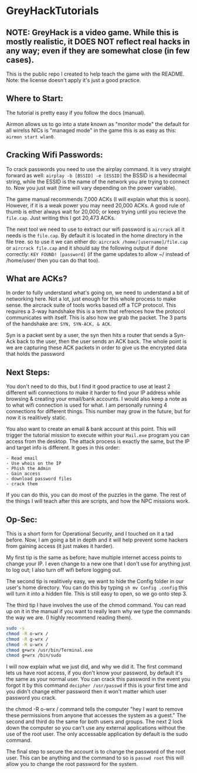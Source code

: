 # GreyHackTutorials
## NOTE: GreyHack is a video game. While this is mostly realistic, it DOES NOT reflect real hacks in any way; even if they are somewhat close (in few cases).

This is the public repo I created to help teach the game with the README. Note: the license doesn't apply it's just a good practice.

## Where to Start:

The tutorial is pretty easy if you follow the docs (manual).

Airmon allows us to go into a state known as "monitor mode" the default for all wirelss NICs is "managed mode" in the game this is as easy as this: `airmon start wlan0`.

## Cracking Wifi Passwords:

To crack passwords you need to use the airplay command. It is very straight forward as well: `airplay -b [BSSID] -e [ESSID]` the BSSID is a hexidecmal string, while the ESSID is the name of the network you are trying to connect to. Now you just wait (time will vary depending on the power variable).

The game manual recommends 7,000 ACKs (I will explain what this is soon). However, if it is a weak power you may need 20,000 ACKs. A good rule of thumb is either always wait for 20,000; or keep trying until you recieve the `file.cap`. Just writing this I got 20,473 ACKs.

The next tool we need to use to extract our wifi password is `aircrack` all it needs is the `file.cap`. By default it is located in the home directory in the file tree. so to use it we can either do: `aircrack /home/[username]/file.cap` or `aircrack file.cap` and it should say the following output if done correctly: `KEY FOUND! [password]` (if the game updates to allow ~/ instead of /home/user/ then you can do that too).

## What are ACKs?

In order to fully understand what's going on, we need to understand a bit of networking here. Not a lot, just enough for this whole process to make sense. the aircrack suite of tools works based off a TCP protocol. This requires a 3-way handshake this is a term that refrences how the protocol communicates with itself. This is also how we grab the packet. The 3 parts of the handshake are: `SYN, SYN-ACK, & ACK`.

Syn is a packet sent by a user, the syn then hits a router that sends a Syn-Ack back to the user, then the user sends an ACK back. The whole point is we are capturing these ACK packets in order to give us the encrypted data that holds the password

## Next Steps:

You don't need to do this, but I find it good practice to use at least 2 different wifi connections to make it harder to find your IP address while browsing & creating your email/bank accounts. I would also keep a note as to what wifi connection is used for what. I am personally running 4 connections for different things. This number may grow in the future, but for now it is realitively static. 

You also want to create an email & bank account at this point. This will trigger the tutorial mission to execute within your `Mail.exe` program you can access from the desktop. The attack process is exactly the same, but the IP and target info is different. It goes in this order: 
```
- Read email
- Use whois on the IP
- Phish the Admin
- Gain access
- download password files
- crack them
```
If you can do this, you can do most of the puzzles in the game. The rest of the things I will teach after this are scripts, and how the NPC missions work.

## Op-Sec:

This is a short form for Operational Security, and I touched on it a tad before. Now, I am going a bit in depth and it will help prevent some hackers from gaining access (it just makes it harder).

My first tip is the same as before; have multiple internet access points to change your IP. I even change to a new one that I don't use for anything just to log out; I also turn off wifi before logging out.

The second tip is realitively easy, we want to hide the Config folder in our user's home directory. You can do this by typing `sh mv Config .config` this will turn it into a hidden file. This is still easy to open, so we go onto step 3.

The third tip I have involves the use of the chmod command. You can read up on it in the manual if you want to really learn why we type the commands the way we are. (I highly recommend reading them). 
```sh
sudo -s
chmod -R o-wrx /
chmod -R g-wrx /
chmod -R u-wrx /
chmod g+wrx /usr/bin/Terminal.exe
chmod g+wrx /bin/sudo
```
I will now explain what we just did, and why we did it. The first command lets us have root access, if you don't know your password, by default it's the same as your normal user. You can crack this password in the event you forgot it by this command `decipher /usr/passwd` if this is your first time and you didn't change either password then it won't matter which user password you crack.

the chmod -R o-wrx / command tells the computer "hey I want to remove these permissions from anyone that accesses the system as a guest." The second and third do the same for both users and groups. The next 2 lock down the computer so you can't use any external applications without the use of the root user. The only accessable application by default is the sudo command.

The final step to secure the account is to change the password of the root user. This can be anything and the command to so is `passwd root` this will allow you to change the root password for the system.

